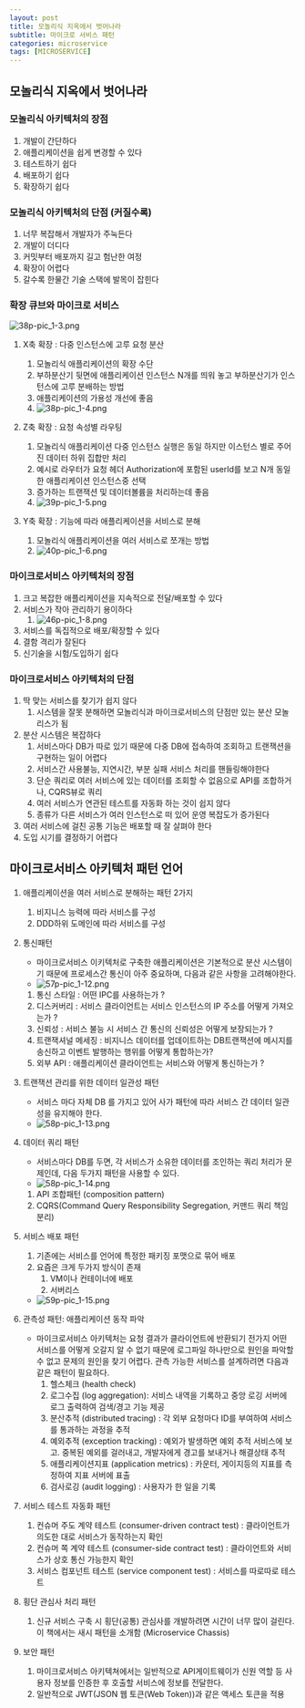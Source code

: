 ```yaml
---
layout: post
title: 모놀리식 지옥에서 벗어나라
subtitle: 마이크로 서비스 패턴
categories: microservice 
tags: [MICROSERVICE]
---
```

## 모놀리식 지옥에서 벗어나라

### 모놀리식 아키텍처의 장점
1. 개발이 간단하다
2. 애플리케이션을 쉽게 변경할 수 있다
3. 테스트하기 쉽다
4. 배포하기 쉽다
5. 확장하기 쉽다

### 모놀리식 아키텍처의 단점 (커질수록)
1. 너무 복잡해서 개발자가 주눅든다
2. 개발이 더디다
3. 커밋부터 배포까지 길고 험난한 여정
4. 확장이 어렵다
5. 갈수록 한물간 기술 스택에 발목이 잡힌다

### 확장 큐브와 마이크로 서비스
![38p-pic_1-3.png](/assets/images/microservice/microservicepattern/38p-pic_1-3.png)
1. X축 확장 : 다중 인스턴스에 고루 요청 분산
   1. 모놀리식 애플리케이션의 확장 수단
   2. 부하분산기 뒷면에 애플리케이션 인스턴스 N개를 띄워 놓고 부하분산기가 인스턴스에 고루 분배하는 방법
   3. 애플리케이션의 가용성 개선에 좋음
   4. ![38p-pic_1-4.png](/assets/images/microservice/microservicepattern/38p-pic_1-4.png)

2. Z축 확장 : 요청 속성별 라우팅
   1. 모놀리식 애플리케이션 다중 인스턴스 실행은 동일 하지만 이스턴스 별로 주어진 데이터 하위 집합만 처리
   2. 예시로 라우터가 요청 헤더 Authorization에 포함된 userId를 보고 N개 동일한 애플리케이션 인스턴스중 선택 
   3. 증가하는 트랜잭션 및 데이터볼륨을 처리하는데 좋음
   4. ![39p-pic_1-5.png](/assets/images/microservice/microservicepattern/39p-pic_1-5.png)

3. Y축 확장 : 기능에 따라 애플리케이션을 서비스로 분해
   1. 모놀리식 애플리케이션을 여러 서비스로 쪼개는 방법
   2. ![40p-pic_1-6.png](/assets/images/microservice/microservicepattern/40p-pic_1-6.png)

### 마이크로서비스 아키텍처의 장점
1. 크고 복잡한 애플리케이션을 지속적으로 전달/배포할 수 있다
2. 서비스가 작아 관리하기 용이하다
   1. ![46p-pic_1-8.png](/assets/images/microservice/microservicepattern/46p-pic_1-8.png)
3. 서비스를 독집적으로 배포/확장할 수 있다
4. 결함 격리가 잘된다
5. 신기술을 시험/도입하기 쉽다

### 마이크로서비스 아키텍처의 단점
1. 딱 맞는 서비스를 찾기가 쉽지 않다 
   1. 시스템을 잘못 분해하면 모놀리식과 마이크로서비스의 단점만 있는 분산 모놀리스가 됨
2. 분산 시스템은 복잡하다
   1. 서비스마다 DB가 따로 있기 때문에 다중 DB에 접속하여 조회하고 트랜잭션을 구현하는 일이 어렵다
   2. 서비스간 사용불능, 지연시간, 부분 실패 서비스 처리를 핸들링해야한다
   3. 단순 쿼리로 여러 서비스에 있는 데이터를 조회할 수 없음으로 API를 조합하거나, CQRS뷰로 쿼리
   4. 여러 서비스가 연관된 테스트를 자동화 하는 것이 쉽지 않다
   5. 종류가 다른 서비스가 여러 인스턴스로 떠 있어 운영 복잡도가 증가된다 
3. 여러 서비스에 걸친 공통 기능은 배포할 때 잘 살펴야 한다 
4. 도입 시기를 결정하기 어렵다

## 마이크로서비스 아키텍처 패턴 언어 
1. 애플리케이션을 여러 서비스로 분해하는 패턴 2가지
   1. 비지니스 능력에 따라 서비스를 구성
   2. DDD하위 도메인에 따라 서비스를 구성
   
2. 통신패턴
   - 마이크로서비스 이키텍처로 구축한 애플리케이션은 기본적으로 분산 시스템이기 때문에 프로세스간 통신이 아주 중요하며, 다음과 같은 사항을 고려해야한다.
   - ![57p-pic_1-12.png](/assets/images/microservice/microservicepattern/57p-pic_1-12.png)

   1. 통신 스타일 : 어떤 IPC를 사용하는가 ? 
   2. 디스커버리 : 서비스 클라이언트는 서비스 인스턴스의 IP 주소를 어떻게 가져오는가 ?
   3. 신뢰성 : 서비스 불능 시 서비스 간 통신의 신뢰성은 어떻게 보장되는가 ?
   4. 트랜잭셔널 메세징 : 비지니스 데이터를 업데이트하는 DB트랜잭션에 메시지를 송신하고 이벤트 발행하는 행위를 어떻게 통합하는가?
   5. 외부 API : 애플리케이션 클라이언트는 서비스와 어떻게 통신하는가 ? 

3. 트랜잭션 관리를 위한 데이터 일관성 패턴
   - 서비스 마다 자체 DB 를 가지고 있어 사가 패턴에 따라 서비스 간 데이터 일관성을 유지해야 한다. 
   - ![58p-pic_1-13.png](/assets/images/microservice/microservicepattern/58p-pic_1-13.png)
   
4. 데이터 쿼리 패턴
   - 서비스마다 DB를 두면, 각 서비스가 소유한 데이터를 조인하는 쿼리 처리가 문제인데, 다음 두가지 패턴을 사용할 수 있다.
   - ![58p-pic_1-14.png](/assets/images/microservice/microservicepattern/58p-pic_1-14.png)
   1. API 조합패턴 (composition pattern)
   2. CQRS(Command Query Responsibility Segregation, 커맨드 쿼리 책임 분리)
   
5. 서비스 배포 패턴
   1. 기존에는 서비스를 언어에 특정한 패키징 포맷으로 묶어 배포
   2. 요즘은 크게 두가지 방식이 존재
      1. VM이나 컨테이너에 배포
      2. 서버리스
   - ![59p-pic_1-15.png](/assets/images/microservice/microservicepattern/59p-pic_1-15.png)

6. 관측성 패턴: 애플리케이션 동작 파악
   - 마이크로서비스 아키텍처는 요청 결과가 클라이언트에 반환되기 전가지 어떤 서비스를 어떻게 오갈지 알 수 없기 때문에
     로그파일 하나만으로 원인을 파악할 수 없고 문제의 원인을 찾기 어렵다. 관측 가능한 서비스를 설계하려면 다음과 같은 패턴이 필요하다.
      1. 헬스체크 (health check)
      2. 로그수집 (log aggregation): 서비스 내역을 기록하고 중앙 로깅 서버에 로그 출력하여 검색/경고 기능 제공
      3. 분산추적 (distributed tracing) : 각 외부 요청마다 ID를 부여하여 서비스를 통과하는 과정을 추적
      4. 예외추적 (exception tracking) : 예외가 발생하면 예외 추적 서비스에 보고. 중복된 예외를 걸러내고, 개발자에게 경고를 보내거나 해결상태 추적
      5. 애플리케이션지표 (application metrics) : 카운터, 게이지등의 지표를 측정하여 지표 서버에 표출
      6. 검사로깅 (audit logging) : 사용자가 한 일을 기록

7. 서비스 테스트 자동화 패턴
   1. 컨슈머 주도 계약 테스트 (consumer-driven contract test) : 클라이언트가 의도한 대로 서비스가 동작하는지 확인
   2. 컨슈머 쪽 계약 테스트 (consumer-side contract test) : 클라이언트와 서비스가 상호 통신 가능한지 확인
   3. 서비스 컴포넌트 테스트 (service component test) : 서비스를 따로따로 테스트

8. 횡단 관심사 처리 패턴
   1. 신규 서비스 구축 시 횡단(공통) 관심사를 개발하려면 시간이 너무 많이 걸린다. 이 책에서는 새시 패턴을 소개함 (Microservice Chassis)
9. 보안 패턴
   1. 마이크로서비스 아키텍쳐에서는 일반적으로 API게이트웨이가 신원 역할 등 사용자 정보를 인증한 후 호출할 서비스에 정보를 전달한다.
   2. 일반적으로 JWT(JSON 웹 토큰(Web Token))과 같은 액세스 토큰을 적용



